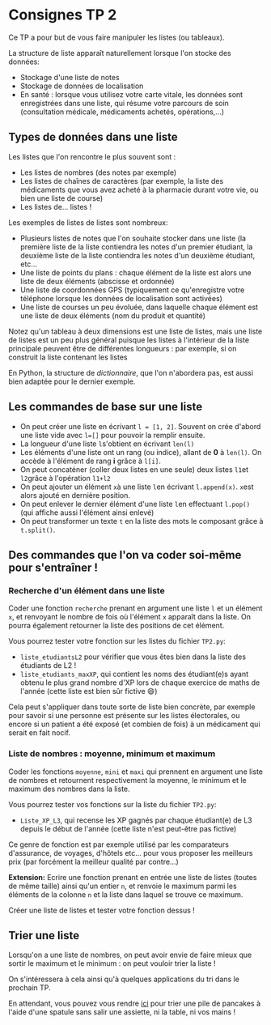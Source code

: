 # Consignes TP 2

Ce TP a pour but de vous faire manipuler les listes (ou tableaux).

La structure de liste apparaît naturellement lorsque l'on stocke des données:

- Stockage d'une liste de notes
- Stockage de données de localisation
- En santé : lorsque vous utilisez votre carte vitale, les données sont enregistrées dans une liste, qui résume votre parcours de soin (consultation médicale, médicaments achetés, opérations,...)

## Types de données dans une liste

Les listes que l'on rencontre le plus souvent sont :
- Les listes de nombres (des notes par exemple)
- Les listes de chaînes de caractères (par exemple, la liste des médicaments que vous avez acheté à la pharmacie durant votre vie, ou bien une liste de course)
- Les listes de... listes !

Les exemples de listes de listes sont nombreux:
- Plusieurs listes de notes que l'on souhaite stocker dans une liste (la première liste de la liste contiendra les notes d'un premier étudiant, la deuxième liste de la liste contiendra les notes d'un deuxième étudiant, etc...
- Une liste de points du plans : chaque élément de la liste est alors une liste de deux éléments (abscisse et ordonnée)
- Une liste de coordonnées GPS (typiquement ce qu'enregistre votre téléphone lorsque les données de localisation sont activées)
- Une liste de courses un peu évoluée, dans laquelle chaque élément est une liste de deux éléments (nom du produit et quantité)

Notez qu'un tableau à deux dimensions est une liste de listes, mais une liste de listes est un peu plus général puisque les listes à l'intérieur de la liste principale peuvent être de différentes longueurs : par exemple, si on construit la liste contenant les listes  

En Python, la structure de *dictionnaire*, que l'on n'abordera pas, est aussi bien adaptée pour le dernier exemple.

## Les commandes de base sur une liste
- On peut créer une liste en écrivant `l = [1, 2]`. Souvent on crée d'abord une liste
vide avec `l=[]` pour pouvoir la remplir ensuite.
- La longueur d'une liste `l`s'obtient en écrivant `len(l)`
- Les éléments d'une liste ont un rang (ou indice), allant de **0** à `len(l)`.
On accède à l'élément de rang **i** grâce à `l[i]`.
- On peut concaténer (coller deux listes en une seule) deux listes `l1`et `l2`grâce à l'opération `l1+l2`
- On peut ajouter un élément `x`à une liste `l`en écrivant `l.append(x)`. `x`est alors ajouté en dernière position.
- On peut enlever le dernier élément d'une liste `l`en effectuant `l.pop()` (qui affiche aussi l'élément ainsi enlevé)
- On peut transformer un texte `t` en la liste des mots le composant grâce à `t.split()`.

## Des commandes que l'on va coder soi-même pour s'entraîner !


### Recherche d'un élément dans une liste

Coder une fonction `recherche` prenant en argument une liste `l` et un élément `x`, et renvoyant le nombre de fois où l'élément `x` apparaît dans la liste. On pourra également retourner la liste des positions de cet élément.

Vous pourrez tester votre fonction sur les listes du fichier `TP2.py`:
- `liste_etudiantsL2` pour vérifier que vous êtes bien dans la liste des étudiants de L2 !
- `liste_etudiants_maxXP`, qui contient les noms des étudiant(e)s ayant obtenu le plus grand nombre d'XP lors de chaque exercice de maths de l'année (cette liste est bien sûr fictive :smile:)

Cela peut s'appliquer dans toute sorte de liste bien concrète, par exemple pour savoir si une personne est présente sur les listes électorales, ou encore si un patient a été exposé (et combien de fois) à un médicament qui serait en fait nocif.


### Liste de nombres : moyenne, minimum et maximum

Coder les fonctions `moyenne`, `mini` et `maxi` qui prennent en argument une liste de nombres et retournent respectivement la moyenne, le minimum et le maximum des nombres dans la liste.

Vous pourrez tester vos fonctions sur la liste du fichier `TP2.py`:
- `Liste_XP_L3`, qui recense les XP gagnés par chaque étudiant(e) de L3 depuis le début de l'année (cette liste n'est peut-être pas fictive)

Ce genre de fonction est par exemple utilisé par les comparateurs d'assurance, de voyages, d'hôtels etc... pour vous proposer les meilleurs prix (par forcément la meilleur qualité par contre...)

**Extension:** Ecrire une fonction prenant en entrée une liste de listes (toutes de même taille) ainsi qu'un entier `n`, et renvoie le maximum parmi les éléments de la colonne
`n` et la liste dans laquel se trouve ce maximum.

Créer une liste de listes et tester votre fonction dessus !


## Trier une liste

Lorsqu'on a une liste de nombres, on peut avoir envie de faire mieux que sortir le maximum et le minimum : on peut vouloir trier la liste !

On s'intéressera à cela ainsi qu'à quelques applications du tri dans le prochain TP.

En attendant, vous pouvez vous rendre [ici](https://plm.telecomnancy.univ-lorraine.fr/#/ui/lessons/sort.pancake/) pour trier une pile de pancakes à l'aide d'une spatule sans salir une assiette, ni la table, ni vos mains !
